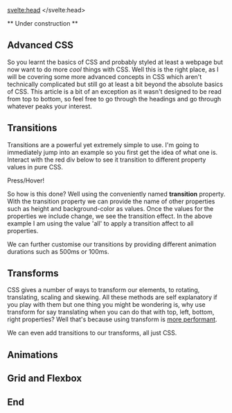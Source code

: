 <script>
    import Transforms from "$lib/CSSTransforms.svelte";
</script>

<svelte:head>
	<title>Advanced CSS | Sergen Karaoglan</title>
	<meta name="description" content="Learn to do more with CSS" />
</svelte:head>

<article class="max-md:mx-4 prose lg:prose-xl m-auto pt-16">

** Under construction **

# Advanced CSS

So you learnt the basics of CSS and probably styled at least a webpage but now want to do more *cool* things with CSS. Well this is the right place, as I will be covering
some more advanced concepts in CSS which aren't technically complicated but still go at least a bit beyond the absolute basics of CSS. This article is a bit of an exception as it wasn't designed to be read from top to bottom, so feel free to go through the headings and go through whatever peaks your interest.

## Transitions

Transitions are a powerful yet extremely simple to use. I'm going to immediately jump into an example so you first get the idea of what one is.
Interact with the red div below to see it transition to different property values in pure CSS.

<div class="h-32 w-32 mx-auto flex-center">
    <div class="transition-all duration-500 rounded-none bg-red-700 h-32 w-32 mx-auto hover:bg-red-500 hover:rounded-3xl hover:h-24 hover:w-24 hover:text-sm text-white flex-center">
        Press/Hover!
    </div>
</div>

So how is this done? Well using the conveniently named **transition** property. With the transition property we can provide the name of other properties such as height and background-color as values. Once the values for the properties we include change, we see the transition effect. In the above example I am using the value 'all' to apply a transition affect to all properties.

We can further customise our transitions by providing different animation durations such as 500ms or 100ms.

## Transforms

CSS gives a number of ways to transform our elements, to rotating, translating, scaling and skewing.
All these methods are self explanatory if you play with them but one thing you might be wondering is, why use transform for say translating when you can do that with top, left, bottom, right properties? Well that's because using transform is [more performant](https://stackoverflow.com/questions/7108941/css-transform-vs-position).

<Transforms />

We can even add transitions to our transforms, all just CSS.

<div class="transition-all duration-500 mx-auto w-32 h-32 bg-blue-500 hover:scale-x-150 hover:scale-y-150 hover:rotate-180 hover:translate-x-20">
</div>

## Animations

## Grid and Flexbox

## End



</article>